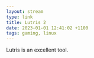 ```yaml
---
layout: stream
type: link
title: Lutris 2
date: 2023-01-01 12:41:02 +1100
tags: gaming, linux
---
```


Lutris is an excellent tool.